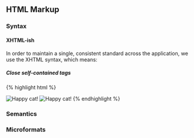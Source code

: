 ## HTML Markup

### Syntax

#### XHTML-ish

In order to maintain a single, consistent standard across the application,
we use the XHTML syntax, which means:

##### Close self-contained tags

{% highlight html %}
<!-- WRONG -->
<img src="happy_cat.jpg" alt="Happy cat!">

<!-- CORRECT -->
<img src="happy_cat.jpg" alt="Happy cat!" />
{% endhighlight %}

### Semantics

### Microformats